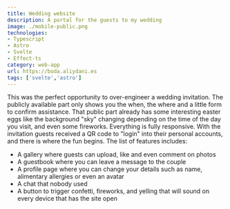 ```yaml
---
title: Wedding website
description: A portal for the guests to my wedding
image: ./mobile-public.png
technologies: 
- Typescript
- Astro
- Svelte
- Effect-ts
category: web-app
url: https://boda.aliydani.es
tags: ['svelte','astro']
---
```


This was the perfect opportunity to over-engineer a wedding invitation. The publicly available part only shows you the when, the where and a little form to confirm assistance.  That public part already has some interesting easter eggs like the background "sky" changing depending on the time of the day you visit, and even some fireworks. Everything is fully responsive.
With the invitation guests received a QR code to "login" into their personal accounts, and there is where the fun begins. The list of features includes:

- A gallery where guests can upload, like and even comment on photos
- A guestbook where you can leave a message to the couple
- A profile page where you can change your details such as name, alimentary allergies or even an avatar
- A chat that nobody used
- A button to trigger confetti, fireworks, and yelling that will sound on every device that has the site open
